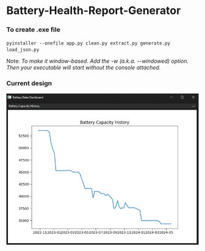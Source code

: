 # Battery-Health-Report-Generator
 
### To create .exe file
`pyinstaller --onefile app.py clean.py extract.py generate.py load_json.py`

Note: *To make it window-based. Add the -w (a.k.a. --windowed) option. Then your executable will start without the console attached.*

### Current design
![Design](design.png)